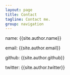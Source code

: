 ```yaml
---
layout: page
title: Contact
tagline: Contact me.
group: navigation
---
```



name: {{site.author.name}}

email: {{site.author.email}}

github: {{site.author.github}}

twitter: {{site.author.twitter}}

